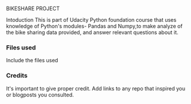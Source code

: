 BIKESHARE PROJECT

Intoduction
This is part of Udacity Python foundation course that uses knowledge of Python's modules- Pandas and Numpy,to make analyze of the bike sharing data provided, and answer relevant questions about it.



### Files used
Include the files used

### Credits
It's important to give proper credit. Add links to any repo that inspired you or blogposts you consulted.

